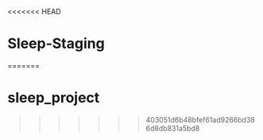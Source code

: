 <<<<<<< HEAD
# Sleep-Staging
=======
# sleep_project
>>>>>>> 403051d6b48bfef61ad9266bd386d8db831a5bd8
